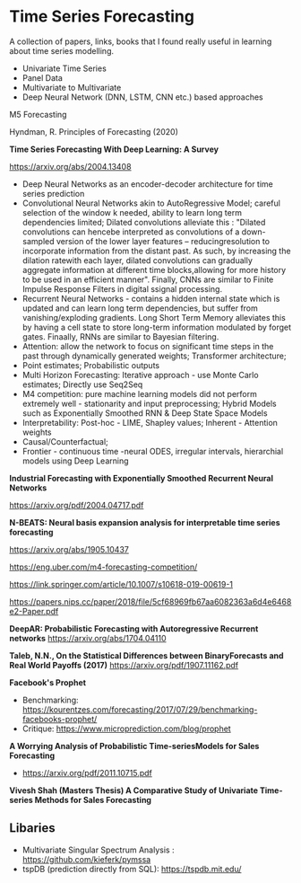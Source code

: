 # Time Series Forecasting

A collection of papers, links, books that I found really useful in learning about time series modelling.

+ Univariate Time Series
+ Panel Data
+ Multivariate to Multivariate
+ Deep Neural Network (DNN, LSTM, CNN etc.) based approaches


M5 Forecasting

Hyndman, R. Principles of Forecasting (2020)



**Time Series Forecasting With Deep Learning: A Survey**

https://arxiv.org/abs/2004.13408

+ Deep Neural Networks as an encoder-decoder architecture for time series prediction
+ Convolutional Neural Networks akin to AutoRegressive Model; careful selection of the window k needed,  ability to learn long term dependencies limited; Dilated convolutions alleviate this : "Dilated convolutions can hencebe interpreted as convolutions of a down-sampled version of the lower layer features – reducingresolution to incorporate information from the distant past. As such, by increasing the dilation ratewith each layer, dilated convolutions can gradually aggregate information at different time blocks,allowing for more history to be used in an efficient manner". Finally, CNNs are similar to Finite Impulse Response Filters in digital ssignal processing.
+ Recurrent Neural Networks - contains a hidden internal state which is updated and can learn long term dependencies, but suffer from vanishing/exploding gradients. Long Short Term Memory alleviates this by having a cell state to store long-term information modulated by forget gates. Finaally, RNNs are similar to Bayesian filtering.
+ Attention: allow the network to focus on significant time steps in the past through dynamically generated weights; Transformer architecture; 
+ Point estimates; Probabilistic outputs
+ Multi Horizon Forecasting: Iterative approach - use Monte Carlo estimates; Directly use Seq2Seq
+ M4 competition: pure machine learning models did not perform extremely well - stationarity and input preprocessing; Hybrid Models such as Exponentially Smoothed RNN & Deep State Space Models
+ Interpretability: Post-hoc - LIME, Shapley values; Inherent - Attention weights
+ Causal/Counterfactual;
+ Frontier - continuous time -neural ODES, irregular intervals, hierarchial models using Deep Learning

**Industrial Forecasting with Exponentially Smoothed Recurrent Neural Networks**

https://arxiv.org/pdf/2004.04717.pdf

**N-BEATS: Neural basis expansion analysis for interpretable time series forecasting**

https://arxiv.org/abs/1905.10437

https://eng.uber.com/m4-forecasting-competition/


https://link.springer.com/article/10.1007/s10618-019-00619-1

https://papers.nips.cc/paper/2018/file/5cf68969fb67aa6082363a6d4e6468e2-Paper.pdf

**DeepAR: Probabilistic Forecasting with Autoregressive Recurrent networks**
https://arxiv.org/abs/1704.04110


**Taleb, N.N., On the Statistical Differences between BinaryForecasts and Real World Payoffs (2017)**
https://arxiv.org/pdf/1907.11162.pdf


**Facebook's Prophet**
+ Benchmarking: https://kourentzes.com/forecasting/2017/07/29/benchmarking-facebooks-prophet/
+ Critique: https://www.microprediction.com/blog/prophet

**A Worrying Analysis of Probabilistic Time-seriesModels for Sales Forecasting**
+ https://arxiv.org/pdf/2011.10715.pdf


**Vivesh Shah (Masters Thesis) A Comparative Study of Univariate Time-series Methods for Sales Forecasting**



## Libaries

+ Multivariate Singular Spectrum Analysis : https://github.com/kieferk/pymssa
+ tspDB (prediction directly from SQL): https://tspdb.mit.edu/

